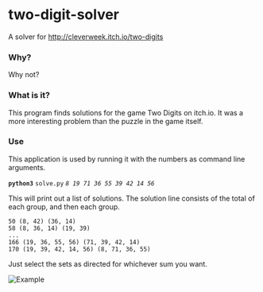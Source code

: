 # two-digit-solver
A solver for http://cleverweek.itch.io/two-digits

### Why?
Why not?

### What is it?
This program finds solutions for the game Two Digits on itch.io.  It was a more interesting problem than the puzzle in the game itself.

### Use
This application is used by running it with the numbers as command line arguments.

**`python3`** `solve.py` *`8 19 71 36 55 39 42 14 56`*

This will print out a list of solutions.  The solution line consists of the total of each group, and then each group.

```
50 (8, 42) (36, 14)
58 (8, 36, 14) (19, 39)
...
166 (19, 36, 55, 56) (71, 39, 42, 14)
170 (19, 39, 42, 14, 56) (8, 71, 36, 55)
```

Just select the sets as directed for whichever sum you want.

![Example](http://i.imgur.com/BAMArjO.png)
